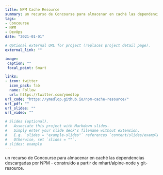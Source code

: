```yaml
---
title: NPM Cache Resource
summary: un recurso de Concourse para almacenar en caché las dependencias descargadas por NPM
tags:
- Concourse
- NPM
- DevOps
date: "2021-01-01"

# Optional external URL for project (replaces project detail page).
external_link: ""

image:
 caption: ""
 focal_point: Smart

links:
- icon: twitter
  icon_pack: fab
  name: Follow
  url: https://twitter.com/ymedlop
url_code: "https://ymedlop.github.io/npm-cache-resource/"
url_pdf: ""
url_slides: ""
url_video: ""

# Slides (optional).
#   Associate this project with Markdown slides.
#   Simply enter your slide deck's filename without extension.
#   E.g. `slides = "example-slides"` references `content/slides/example-slides.md`.
#   Otherwise, set `slides = ""`.
# slides: example
---
```


un recurso de Concourse para almacenar en caché las dependencias descargadas por NPM - construido a partir de mhart/alpine-node y git-resource.

